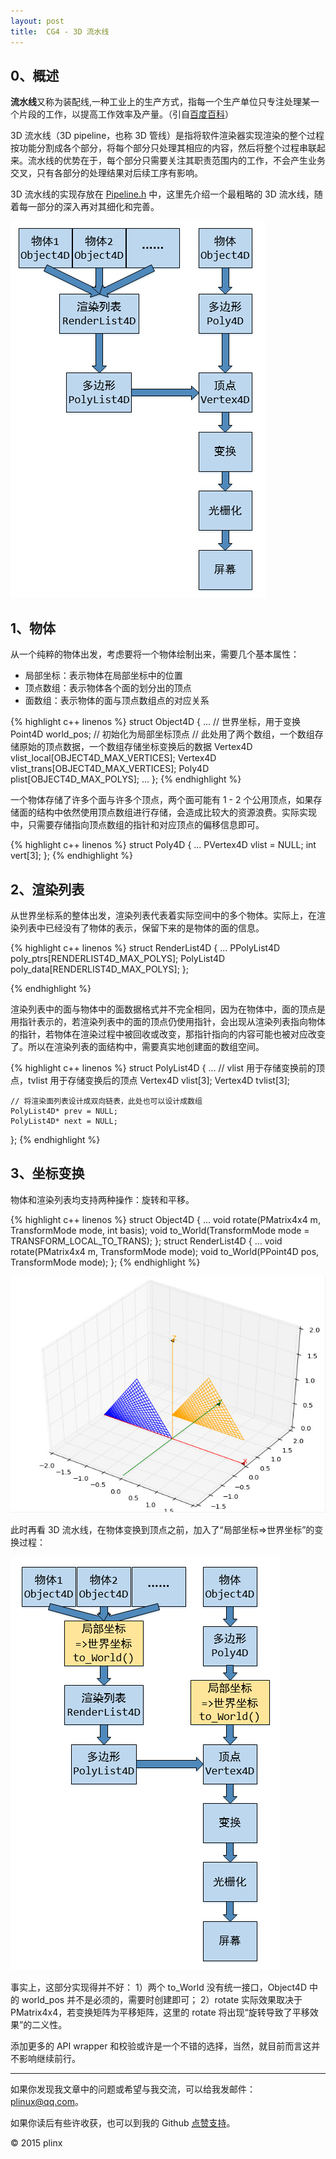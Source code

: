 ```yaml
---
layout:	post
title:	CG4 - 3D 流水线
---
```


## 0、概述 ##

**流水线**又称为装配线,一种工业上的生产方式，指每一个生产单位只专注处理某一个片段的工作，以提高工作效率及产量。（引自[百度百科](http://baike.baidu.com/link?url=v6OLqTgXx8ZkXhyi-vvvsuw6xvbqAwtu10axZuTHIIvIIgYFQzB-OAtFXkwLSodOKK6fDrb2TxvyzzqcY3ar8K)）

3D 流水线（3D pipeline，也称 3D 管线）是指将软件渲染器实现渲染的整个过程按功能分割成各个部分，将每个部分只处理其相应的内容，然后将整个过程串联起来。流水线的优势在于，每个部分只需要关注其职责范围内的工作，不会产生业务交叉，只有各部分的处理结果对后续工序有影响。

3D 流水线的实现存放在 [Pipeline.h](https://github.com/plinx/CG/blob/master/Raterization/Raterization/inc/Pipeline.h) 中，这里先介绍一个最粗略的 3D 流水线，随着每一部分的深入再对其细化和完善。

![pipeline1](/img/cg/pipeline1.jpg)

## 1、物体 ##

从一个纯粹的物体出发，考虑要将一个物体绘制出来，需要几个基本属性：

- 局部坐标：表示物体在局部坐标中的位置
- 顶点数组：表示物体各个面的划分出的顶点
- 面数组：表示物体的面与顶点数组点的对应关系

{% highlight c++ linenos %}
struct Object4D 
{
    ...
    // 世界坐标，用于变换
    Point4D world_pos;
    // 初始化为局部坐标顶点
    // 此处用了两个数组，一个数组存储原始的顶点数据，一个数组存储坐标变换后的数据
    Vertex4D vlist_local[OBJECT4D_MAX_VERTICES];
    Vertex4D vlist_trans[OBJECT4D_MAX_VERTICES];
    Poly4D plist[OBJECT4D_MAX_POLYS];
    ...
};
{% endhighlight %}

一个物体存储了许多个面与许多个顶点，两个面可能有 1 - 2 个公用顶点，如果存储面的结构中依然使用顶点数组进行存储，会造成比较大的资源浪费。实际实现中，只需要存储指向顶点数组的指针和对应顶点的偏移信息即可。

{% highlight c++ linenos %}
struct Poly4D
{
    ...
    PVertex4D vlist = NULL;
    int vert[3];
};
{% endhighlight %}

## 2、渲染列表 ##

从世界坐标系的整体出发，渲染列表代表着实际空间中的多个物体。实际上，在渲染列表中已经没有了物体的表示，保留下来的是物体的面的信息。

{% highlight c++ linenos %}
struct RenderList4D
{
    ...
    PPolyList4D poly_ptrs[RENDERLIST4D_MAX_POLYS];
    PolyList4D poly_data[RENDERLIST4D_MAX_POLYS];
};

{% endhighlight %}

渲染列表中的面与物体中的面数据格式并不完全相同，因为在物体中，面的顶点是用指针表示的，若渲染列表中的面的顶点仍使用指针，会出现从渲染列表指向物体的指针，若物体在渲染过程中被回收或改变，那指针指向的内容可能也被对应改变了。所以在渲染列表的面结构中，需要真实地创建面的数组空间。

{% highlight c++ linenos %}
struct PolyList4D
{
    ...
    // vlist 用于存储变换前的顶点，tvlist 用于存储变换后的顶点
    Vertex4D vlist[3];
    Vertex4D tvlist[3];

    // 将渲染面列表设计成双向链表，此处也可以设计成数组
    PolyList4D* prev = NULL;
    PolyList4D* next = NULL;
};
{% endhighlight %}

## 3、坐标变换 ##

物体和渲染列表均支持两种操作：旋转和平移。

{% highlight c++ linenos %}
struct Object4D
{
    ...
    void rotate(PMatrix4x4 m, TransformMode mode, int basis);
    void to_World(TransformMode mode = TRANSFORM_LOCAL_TO_TRANS);
};
struct RenderList4D
{
    ...
    void rotate(PMatrix4x4 m, TransformMode mode);
    void to_World(PPoint4D pos, TransformMode mode);
};
{% endhighlight %}

![triangleDemo](/img/cg/triangleDemo.jpg)

此时再看 3D 流水线，在物体变换到顶点之前，加入了“局部坐标=>世界坐标”的变换过程：

![pipeline2](/img/cg/pipeline2.jpg)

事实上，这部分实现得并不好：
1）两个 to\_World 没有统一接口，Object4D 中的 world\_pos 并不是必须的，需要时创建即可；
2）rotate 实际效果取决于 PMatrix4x4，若变换矩阵为平移矩阵，这里的 rotate 将出现“旋转导致了平移效果”的二义性。

添加更多的 API wrapper 和校验或许是一个不错的选择，当然，就目前而言这并不影响继续前行。

----------

如果你发现我文章中的问题或希望与我交流，可以给我发邮件：[plinux@qq.com](mailto:plinux@qq.com)。

如果你读后有些许收获，也可以到我的 Github [点赞支持](https://github.com/plinx)。

&copy; 2015 plinx
